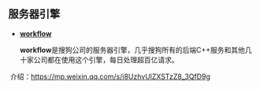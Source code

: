 ## 服务器引擎

- [**workflow**](https://github.com/sogou/workflow)

  **workflow**是搜狗公司的服务器引擎，几乎搜狗所有的后端C++服务和其他几十家公司都在使用这个引擎，每日处理超百亿请求。

​       介绍：https://mp.weixin.qq.com/s/i8UzhvUlZXSTzZ8_3QfD9g

